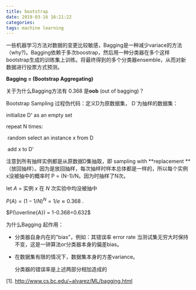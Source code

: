 ```yaml
---
title: bootstrap
date: 2019-03-16 16:21:22
categories:
tags: machine learning
---
```




一些机器学习方法对数据的变更比较敏感，Bagging是一种减少variace的方法（why?)。Bagging依赖于多次boostrap，然后用一种分类器在多个这样bootstrap生成的训练集上训练。将最终得到的多个分类器ensemble，从而对新数据进行投票方式预测。

**Bagging = (Bootstrap Aggregating)**

关于为什么Bagging方法有 0.368 是**oob**  (out of bagging)？

Bootstrap Sampling 过程伪代码：定义D为原数据集， D`为抽样的数据集：

initialize D' as an empty set

repeat N times:

​	random select an instance x from D

​	add x to D'

注意到所有抽样实例都是从原数据D集抽取，即 sampling with **replacement **（放回抽样）。因为是放回抽样，每次抽样时样本总体都是一样的，所以每个实例x没被抽中的概率时 P = (N-1)/N。因为时抽样了N次。

let $A$ = 实例 $x$ 在 $N$ 次实验中均没被抽中

$P(A) = (1-1/N)^N = 1/e  \approx 0.368$ .

$P(\overline{A}) = 1-0.368=0.632$



为什么Bagging 起作用：

* 分类器自身内在的"bias"，例如：其错误率 error rate 当测试集无穷大时保持不变，这是一钟算法or分类器本身的偏差bias。

* 在数据集有限的情况下，数据集本身的方差variance。

  分类器的错误率是上述两部分相加造成的



[1]. http://www.cs.bc.edu/~alvarez/ML/bagging.html